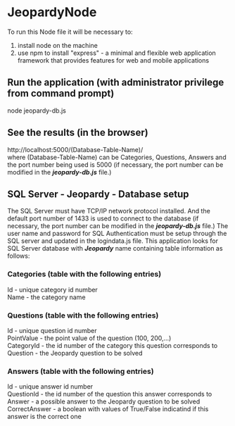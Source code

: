 # JeopardyNode
To run this Node file it will be necessary to:
1) install node on the machine
2) use npm to install "express" - a minimal and flexible web application framework that provides
features for web and mobile applications
## Run the application (with administrator privilege from command prompt)
node jeopardy-db.js
## See the results (in the browser)
http://localhost:5000/(Database-Table-Name)/<br/>
where (Database-Table-Name) can be Categories, Questions, Answers
and the port number being used is 5000 (if necessary, the port number
can be modified in the ***jeopardy-db.js*** file.)
## SQL Server - Jeopardy - Database setup
The SQL Server must have TCP/IP network protocol installed.  And the default port number of 1433 is
used to connect to the database (if necessary, the port number can be modified in the ***jeopardy-db.js***
file.)  The user name and password for SQL
Authentication must be setup through the SQL server and updated in the logindata.js file.
This application looks for SQL Server database with ***Jeopardy*** name
containing table information as follows:
### Categories (table with the following entries)
Id - unique category id number<br/>
Name - the category name
### Questions (table with the following entries)
Id - unique question id number<br/>
PointValue - the point value of the question (100, 200,...)<br/>
CategoryId - the id number of the category this question corresponds to<br/>
Question - the Jeopardy question to be solved
### Answers (table with the following entries)
Id - unique answer id number<br/>
QuestionId - the id number of the question this answer corresponds to<br/>
Answer - a possible answer to the Jeopardy question to be solved<br/>
CorrectAnswer - a boolean with values of True/False indicatind if this answer is the correct one
